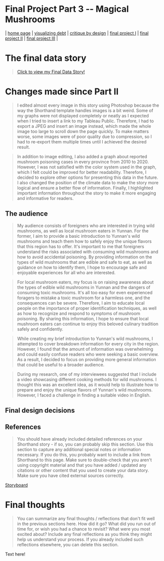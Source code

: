 # Final Project Part 3 -- Magical Mushrooms

| [home page](https://sukeluo.github.io/) | [visualizing debt](/dataviz2.md) | [critique by design](/dataviz3.md) | [final project I](/final_project_part1.md) | [final project II](/final_project_part2.md) | [final project III](/final_project_part3.md) |

# The final data story
> [Click to view my Final Data Story!](https://linyue-final-project.shorthandstories.com/magical-jier/index.html)


# Changes made since Part II

> I edited almost every image in this story using Photoshop because the way the Shorthand template handles images is a bit weird. Some of my graphs were not displayed completely or neatly as I expected when I tried to insert a link to my Tableau Public. Therefore, I had to export a JPEG and insert an image instead, which made the whole image too large to scroll down the page quickly. To make matters worse, some images were of poor quality due to compression, so I had to re-export them multiple times until I achieved the desired result.

> In addition to image editing, I also added a graph about reported mushroom poisoning cases in every province from 2010 to 2020. However, I was not satisfied with the color system used in the graph, which I felt could be improved for better readability. Therefore, I decided to explore other options for presenting this data in the future. I also changed the position of the climate data to make the story more logical and ensure a better flow of information. Finally, I highlighted important information throughout the story to make it more engaging and informative for readers.



## The audience

> My audience consists of foreigners who are interested in trying wild mushrooms, as well as local mushroom eaters in Yunnan. For the former, I aim to provide a basic introduction to Yunnan's wild mushrooms and teach them how to safely enjoy the unique flavors that this region has to offer. It's important to me that foreigners understand the risks associated with consuming wild mushrooms and how to avoid accidental poisoning. By providing information on the types of wild mushrooms that are edible and safe to eat, as well as guidance on how to identify them, I hope to encourage safe and enjoyable experiences for all who are interested.

> For local mushroom eaters, my focus is on raising awareness about the types of edible wild mushrooms in Yunnan and the dangers of consuming toxic mushrooms. It's all too easy for even experienced foragers to mistake a toxic mushroom for a harmless one, and the consequences can be severe. Therefore, I aim to educate local people on the importance of proper identification techniques, as well as how to recognize and respond to symptoms of mushroom poisoning. By sharing this information, I hope to ensure that local mushroom eaters can continue to enjoy this beloved culinary tradition safely and confidently.

> While creating my brief introduction to Yunnan's wild mushrooms, I attempted to cover breakdown information for every city in the region. However, I found that the amount of information was overwhelming and could easily confuse readers who were seeking a basic overview. As a result, I decided to focus on providing more general information that could be useful to a broader audience.

> During my research, one of my interviewees suggested that I include a video showcasing different cooking methods for wild mushrooms. I thought this was an excellent idea, as it would help to illustrate how to prepare and enjoy the unique flavors of Yunnan's wild mushrooms. However, I faced a challenge in finding a suitable video in English.


## Final design decisions
> 


## References
> You should have already included detailed references on your Shorthand story - if so, you can probably skip this section.  Use this section to capture any additional special notes or information necessary.  If you do this, you probably want to include a link from Shorthand to this page. Make sure to double-check that you aren't using copyright material and that you have added / updated any citations or other content that you used to create your data story.  Make sure you have cited external sources correctly. 

[Storyboard](https://linyue-final-project.shorthandstories.com/magical-jier/index.html)

# Final thoughts
> You can summarize any final thoughts / reflections that don't fit well in the previous sections here.  How did it go?  What did you run out of time for, or wish you had a chance to revisit?  What were you most excited about?  Include any final reflections as you think they might help us understand your process.  If you already included such reflections elsewhere, you can delete this section. 

Text here!
